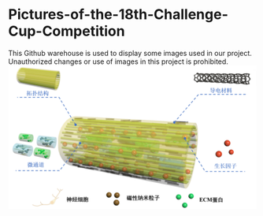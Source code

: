# Pictures-of-the-18th-Challenge-Cup-Competition
This Github warehouse is used to display some images used in our project. Unauthorized changes or use of images in this project is prohibited.
![image](image/fig4.png) 
